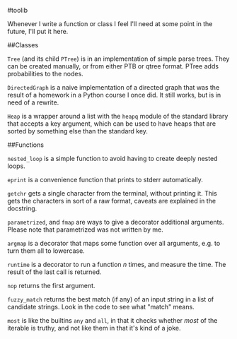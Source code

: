 #toolib

Whenever I write a function or class I feel I'll need at some point in the future, I'll put it here.

##Classes

`Tree` (and its child `PTree`) is in an implementation of simple parse trees. They can be created manually, or from either PTB or qtree format. PTree adds probabilities to the nodes.

`DirectedGraph` is a naive implementation of a directed graph that was the result of a homework in a Python course I once did. It still works, but is in need of a rewrite.

`Heap` is a wrapper around a list with the `heapq` module of the standard library that accepts a key argument, which can be used to have heaps that are sorted by something else than the standard key.

##Functions

`nested_loop` is a simple function to avoid having to create deeply nested loops.

`eprint` is a convenience function that prints to stderr automatically.

`getchr` gets a single character from the terminal, without printing it. This gets the characters in sort of a raw format, caveats are explained in the docstring.

`parametrized`, and `fmap` are ways to give a decorator additional arguments. Please note that parametrized was not written by me.

`argmap` is a decorator that maps some function over all arguments, e.g. to turn them all to lowercase.

`runtime` is a decorator to run a function *n* times, and measure the time. The result of the last call is returned.

`nop` returns the first argument.

`fuzzy_match` returns the best match (if any) of an input string in a list of candidate strings. Look in the code to see what "match" means.

`most` is like the builtins `any` and `all`, in that it checks whether *most* of the iterable is truthy, and not like them in that it's kind of a joke.
